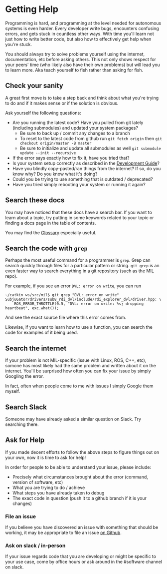 # Getting Help
Programming is hard, and programming at the level needed for autonomous systems 
is even harder. Every developer write bugs, encounters confusing errors, and gets stuck
in countless other ways. With time you'll learn not just how to write better code,
but also how to effectively get help when you're stuck.

You should always try to solve problems yourself using the internet, documentation,
etc before asking others. This not only shows respect for your peers' time (who likely
also have their own problems) but will lead you to learn more. Aka teach yourself to fish rather
than asking for fish.

## Check your sanity
A great first move is to take a step back and think about what you're trying
to do and if it makes sense or if the solution is obvious.

Ask yourself the following questions:

* Are you running the latest code? Have you pulled from git lately (including submodules) and updated your system packages?
  * Be sure to back up / commit any changes to a branch
  * To reset to the latest code from github run `git fetch origin` then `git checkout origin/master -B master`
  * Be sure to initialize and update all submodules as well `git submodule update --init --recursive`
* If the error says exactly how to fix it, have you tried that?
* Is your system setup correctly as described in the [Development Guide](/docs/development/development_guide)?
* Have you blindly copy-pasted/ran things from the internet? If so, do you know why? Do you know what it's doing?
* Could you be trying to use something that is outdated / deprecated?
* Have you tried simply rebooting your system or running it again?

## Search these docs
You may have noticed that these docs have a search bar. If you want
to learn about a topic, try putting in some keywords related to your topic
or finding a docs page in the table of contents.

You may find the [Glossary](/docs/glossary) especially useful.

## Search the code with `grep`
Perhaps the most useful command for a programmer is `grep`. Grep can search
quickly through files for a particular pattern or string. `git grep` is an
even faster way to search everything in a git repository (such as the MIL repo).

For example, if you see an error `DVL: error on write`,
you can run

    ~/catkin_ws/src/mil$ git grep "DVL: error on write"
    SubjuGator/drivers/sub8_rdi_dvl/include/rdi_explorer_dvl/driver.hpp: \
        ROS_ERROR_THROTTLE(0.5, "DVL: error on write: %s; dropping heartbeat", exc.what());

And see the exact source file where this error comes from.

Likewise, if you want to learn how to use a function,
you can search the code for examples of it being used.

## Search the internet
If your problem is not MIL-specific (issue with Linux, ROS, C++, etc),
somone has most likely had the same problem and written about it on the internet.
You'll be surprised how often you can fix your issue by simply Googling the error.

In fact, often when people come to me with issues I simply Google them myself.

## Search Slack
Someone may have already asked a similar question on Slack. Try searching there.

## Ask for Help
If you made decent efforts to follow the above steps to figure things out on your own, now it is time to ask for help!

In order for people to be able to understand your issue, please include:

* Precisely what circumstances brought about the error (command, version of software, etc)
* What you are trying to do / achieve
* What steps you have already taken to debug
* The exact code in question (push it to a github branch if it is your changes)

### File an issue
If you believe you have discovered an issue with something that should be working,
it may be appropriate to file an issue [on Github](https://github.com/uf-mil/mil/issues).

### Ask on slack / in-person
If your issue regards code that you are developing or might be specific
to your use case, come by office hours or ask around in the #software channel
on slack.
